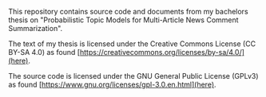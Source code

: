 This repository contains source code and documents from my bachelors thesis on "Probabilistic Topic Models for Multi-Article News Comment Summarization".

The text of my thesis is licensed under the Creative Commons License (CC BY-SA 4.0) as found [https://creativecommons.org/licenses/by-sa/4.0/](here).

The source code is licensed under the GNU General Public License (GPLv3) as found [https://www.gnu.org/licenses/gpl-3.0.en.html](here).
